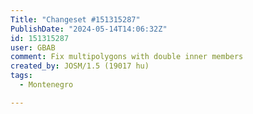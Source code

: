 ```yaml
---
Title: "Changeset #151315287"
PublishDate: "2024-05-14T14:06:32Z"
id: 151315287
user: GBAB
comment: Fix multipolygons with double inner members
created_by: JOSM/1.5 (19017 hu)
tags:
  - Montenegro

---
```

